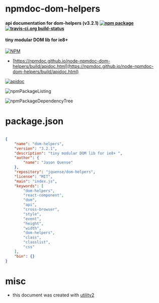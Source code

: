 # npmdoc-dom-helpers

#### api documentation for  dom-helpers (v3.2.1)  [![npm package](https://img.shields.io/npm/v/npmdoc-dom-helpers.svg?style=flat-square)](https://www.npmjs.org/package/npmdoc-dom-helpers) [![travis-ci.org build-status](https://api.travis-ci.org/npmdoc/node-npmdoc-dom-helpers.svg)](https://travis-ci.org/npmdoc/node-npmdoc-dom-helpers)

#### tiny modular DOM lib for ie8+

[![NPM](https://nodei.co/npm/dom-helpers.png?downloads=true&downloadRank=true&stars=true)](https://www.npmjs.com/package/dom-helpers)

- [https://npmdoc.github.io/node-npmdoc-dom-helpers/build/apidoc.html](https://npmdoc.github.io/node-npmdoc-dom-helpers/build/apidoc.html)

[![apidoc](https://npmdoc.github.io/node-npmdoc-dom-helpers/build/screenCapture.buildCi.browser.%252Ftmp%252Fbuild%252Fapidoc.html.png)](https://npmdoc.github.io/node-npmdoc-dom-helpers/build/apidoc.html)

![npmPackageListing](https://npmdoc.github.io/node-npmdoc-dom-helpers/build/screenCapture.npmPackageListing.svg)

![npmPackageDependencyTree](https://npmdoc.github.io/node-npmdoc-dom-helpers/build/screenCapture.npmPackageDependencyTree.svg)



# package.json

```json

{
    "name": "dom-helpers",
    "version": "3.2.1",
    "description": "tiny modular DOM lib for ie8+ ",
    "author": {
        "name": "Jason Quense"
    },
    "repository": "jquense/dom-helpers",
    "license": "MIT",
    "main": "index.js",
    "keywords": [
        "dom-helpers",
        "react-component",
        "dom",
        "api",
        "cross-browser",
        "style",
        "event",
        "height",
        "width",
        "dom-helpers",
        "class",
        "classlist",
        "css"
    ],
    "bin": {}
}
```



# misc
- this document was created with [utility2](https://github.com/kaizhu256/node-utility2)
